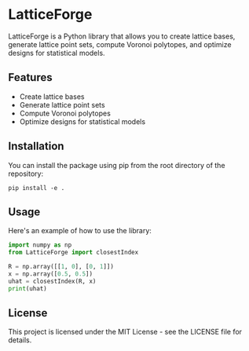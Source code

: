 # LatticeForge

LatticeForge is a Python library that allows you to create lattice bases, generate lattice point sets, compute Voronoi polytopes, and optimize designs for statistical models.

## Features

- Create lattice bases
- Generate lattice point sets
- Compute Voronoi polytopes
- Optimize designs for statistical models

## Installation

You can install the package using pip from the root directory of the repository:

```
pip install -e .
```


## Usage

Here's an example of how to use the library:

```python
import numpy as np
from LatticeForge import closestIndex

R = np.array([[1, 0], [0, 1]])
x = np.array([0.5, 0.5])
uhat = closestIndex(R, x)
print(uhat)
```

## License

This project is licensed under the MIT License - see the LICENSE file for details.

